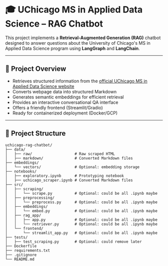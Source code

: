# 🎓 UChicago MS in Applied Data Science – RAG Chatbot

This project implements a **Retrieval-Augmented Generation (RAG)** chatbot designed to answer questions about the University of Chicago's MS in Applied Data Science program using **LangGraph** and **LangChain**.

---

## 🚀 Project Overview

- Retrieves structured information from the [official UChicago MS in Applied Data Science website](https://datascience.uchicago.edu/education/masters-programs/ms-in-applied-data-science/)
- Converts webpage data into structured Markdown
- Generates semantic embeddings for efficient retrieval
- Provides an interactive conversational QA interface
- Offers a friendly frontend (Streamlit/Gradio)
- Ready for containerized deployment (Docker/GCP)

---

## 📁 Project Structure

```plaintext
uchicago-rag-chatbot/
├── data/
│   ├── raw/                   # Raw scraped HTML
│   ├── markdown/              # Converted Markdown files
├── embeddings/
│   └── vectors/               # Optional: embedding storage
├── notebooks/
│   ├── exploratory.ipynb      # Prototyping notebook
│   ├── uchicago_scraper.ipynb # Converted Markdown files
├── src/
│   ├── scraping/
│   │   └── scrape.py          # Optional: could be all .ipynb maybe
│   ├── preprocessing/
│   │   └── preprocess.py      # Optional: could be all .ipynb maybe
│   ├── embeddings/
│   │   └── embed.py           # Optional: could be all .ipynb maybe
│   ├── rag_app/
│   │   ├── app.py             # Optional: could be all .ipynb maybe
│   │   └── retriever.py       # Optional: could be all .ipynb maybe
│   └── frontend/
│       └── streamlit_app.py   # Optional: could be all .ipynb maybe
├── tests/
│   ├── test_scraping.py       # Optional: could remove later
├── Dockerfile
├── requirements.txt
├── .gitignore
└── README.md
